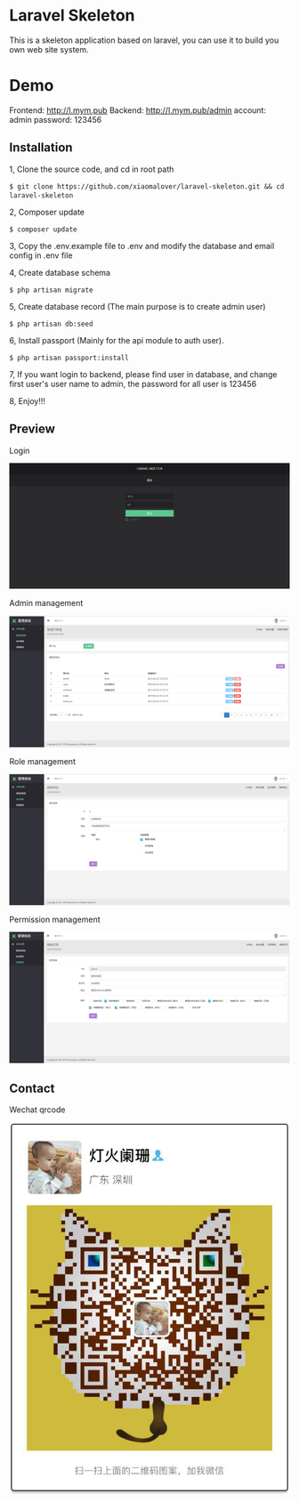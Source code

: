 Laravel Skeleton
===================================
This is a skeleton application based on laravel, you can use it to build you own web site system.

Demo
===================================
Frontend: http://l.mym.pub
Backend: http://l.mym.pub/admin    account:  admin   password:  123456

Installation
--------
1, Clone the source code, and cd in root path
```
$ git clone https://github.com/xiaomalover/laravel-skeleton.git && cd laravel-skeleton
```
2, Composer update
```
$ composer update
```
3, Copy the .env.example file to .env and modify the database and email config in .env file

4, Create database schema
```
$ php artisan migrate
```
5, Create database record (The main purpose is to create admin user)
```
$ php artisan db:seed
```
6, Install passport (Mainly for the api module to auth user).
```
$ php artisan passport:install
```
7, If you want login to backend, please find user in database, and change first user's user name to admin, the password for all user is 123456

8, Enjoy!!!

Preview
---------
Login

![Login](screenshot/login.jpg)

Admin management

![Admin](screenshot/admin.jpg)

Role management

![role](screenshot/role.jpg)

Permission management

![permission](screenshot/permission.jpg)


Contact
--------
Wechat qrcode

![wechat](screenshot/contact.jpg)
